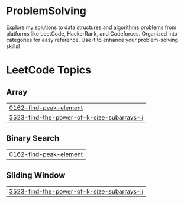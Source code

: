 # ProblemSolving
Explore my solutions to data structures and algorithms problems from platforms like LeetCode, HackerRank, and Codeforces. Organized into categories for easy reference. Use it to enhance your problem-solving skills!

<!---LeetCode Topics Start-->
# LeetCode Topics
## Array
|  |
| ------- |
| [0162-find-peak-element](https://github.com/dhirajkrdubey/ProblemSolving/tree/master/0162-find-peak-element) |
| [3523-find-the-power-of-k-size-subarrays-ii](https://github.com/dhirajkrdubey/ProblemSolving/tree/master/3523-find-the-power-of-k-size-subarrays-ii) |
## Binary Search
|  |
| ------- |
| [0162-find-peak-element](https://github.com/dhirajkrdubey/ProblemSolving/tree/master/0162-find-peak-element) |
## Sliding Window
|  |
| ------- |
| [3523-find-the-power-of-k-size-subarrays-ii](https://github.com/dhirajkrdubey/ProblemSolving/tree/master/3523-find-the-power-of-k-size-subarrays-ii) |
<!---LeetCode Topics End-->